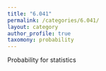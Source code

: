 ```yaml
---
title: "6.041"
permalink: /categories/6.041/
layout: category
author_profile: true
taxomony: probability 
---
```


Probability for statistics
